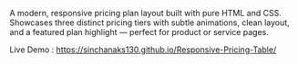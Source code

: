 A modern, responsive pricing plan layout built with pure HTML and CSS. 
Showcases three distinct pricing tiers with subtle animations, clean layout, and a featured plan highlight — perfect for product or service pages.

Live Demo :  https://sinchanaks130.github.io/Responsive-Pricing-Table/
